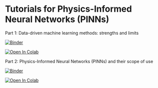# Tutorials for Physics-Informed Neural Networks (PINNs)

Part 1: Data-driven machine learning methods: strengths and limits

[![Binder](https://mybinder.org/badge_logo.svg)](https://mybinder.org/v2/gh/nguyenkhoa0209/pinns_tutorial/main?labpath=part1_data_driven_ml.ipynb)

[![Open In Colab](https://colab.research.google.com/assets/colab-badge.svg)](https://colab.research.google.com/drive/1na1yVhBF9MYPntbr6bfGd6qwWKl-uJGS?usp=sharing)

Part 2: Physics-Informed Neural Networks (PINNs) and their scope of use

[![Binder](https://mybinder.org/badge_logo.svg)](https://mybinder.org/v2/gh/nguyenkhoa0209/pinns_tutorial/main?labpath=part2_pinns_scope_of_use.ipynb)

[![Open In Colab](https://colab.research.google.com/assets/colab-badge.svg)](https://colab.research.google.com/drive/1EEDH099GalrgqNbEaDgPm-OCHULBQ3HT?usp=sharing)
